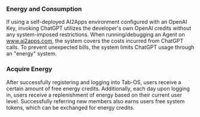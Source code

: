 ### Energy and Consumption
If using a self-deployed AI2Apps environment configured with an OpenAI Key, invoking ChatGPT utilizes the developer's own OpenAI credits without any system-imposed restrictions.
When running/debugging an Agent on www.ai2apps.com, the system covers the costs incurred from ChatGPT calls. To prevent unexpected bills, the system limits ChatGPT usage through an "energy" system.

### Acquire Energy
After successfully registering and logging into Tab-OS, users receive a certain amount of free energy credits. Additionally, each day upon logging in, users receive a replenishment of energy based on their current user level. Successfully referring new members also earns users free system tokens, which can be exchanged for energy credits.